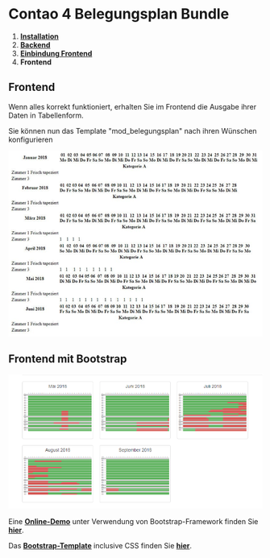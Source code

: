 # Contao 4 Belegungsplan Bundle

1. [**Installation**](installation.md)
2. [**Backend**](backend.md)
3. [**Einbindung Frontend**](einbindung-frontend.md)
4. **Frontend**

## Frontend

Wenn alles korrekt funktioniert, erhalten Sie im Frontend die Ausgabe ihrer Daten in Tabellenform.

Sie können nun das Template "mod_belegungsplan" nach ihren Wünschen konfigurieren

![Ausgabe Frontend](images/belegungsplan-bundle-13.jpg)

## Frontend mit Bootstrap

![Ausgabe Frontend mit Bootstrap](images/belegungsplan-bundle-14.png)

Eine [**Online-Demo**](http://www.waldeck-ruegen.de/belegungsplan.html) unter Verwendung von Bootstrap-Framework finden Sie [**hier**](http://www.waldeck-ruegen.de/belegungsplan.html).


Das [**Bootstrap-Template**](https://github.com/Mailwurm/mod_belegungsplan_bootstrap) inclusive CSS finden Sie [**hier**](https://github.com/Mailwurm/mod_belegungsplan_bootstrap).

